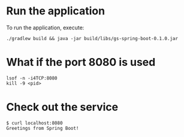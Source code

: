 # Run the application

To run the application, execute:

~~~~
./gradlew build && java -jar build/libs/gs-spring-boot-0.1.0.jar
~~~~

# What if the port 8080 is used

~~~~
lsof -n -i4TCP:8080
kill -9 <pid>
~~~~

# Check out the service

~~~~
$ curl localhost:8080
Greetings from Spring Boot!
~~~~
